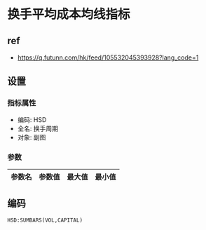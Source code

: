 # 换手平均成本均线指标

## ref

- https://q.futunn.com/hk/feed/105532045393928?lang_code=1

## 设置

### 指标属性

- 编码: HSD
- 全名: 换手周期
- 对象: 副图

### 参数

|参数名|参数值|最大值|最小值|
|--|--|--|--|

## 编码

```txt
HSD:SUMBARS(VOL,CAPITAL)
```
